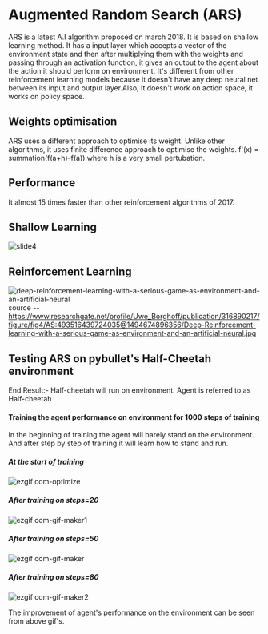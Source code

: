 # Augmented Random Search (ARS)

ARS is a latest A.I algorithm proposed on march 2018.
It is based on shallow learning method. It has a input layer which accepts a vector
of the environment state and then after multiplying them with the weights and passing through an
activation function, it gives an output to the agent about the action it should perform on environment.
It's different from other reinforcement learning models because it doesn't have any deep neural net
between its input and output layer.Also, It doesn't work on action space, it works on policy space.

## Weights optimisation
ARS uses a different approach to optimise its weight. Unlike other algorithms, it uses finite difference approach
to optimise the weights.
f'(x) = summation(f(a+h)-f(a)) where h is a very small pertubation.

## Performance
It almost 15 times faster than other reinforcement algorithms of 2017. 

## Shallow Learning
![slide4](https://user-images.githubusercontent.com/35776307/42407405-9cfdf854-81d9-11e8-9d00-1c6a99080411.png)

## Reinforcement Learning
![deep-reinforcement-learning-with-a-serious-game-as-environment-and-an-artificial-neural](https://user-images.githubusercontent.com/35776307/42407420-e8820446-81d9-11e8-83c8-f1c5226bb12a.jpg)
source -- https://www.researchgate.net/profile/Uwe_Borghoff/publication/316890217/figure/fig4/AS:493516439724035@1494674896356/Deep-Reinforcement-learning-with-a-serious-game-as-environment-and-an-artificial-neural.jpg

## Testing ARS on pybullet's Half-Cheetah environment
End Result:- Half-cheetah will run on environment.
Agent is referred to as Half-cheetah
#### Training the agent performance on environment for 1000 steps of training
In the beginning of training the agent will barely stand on the environment. And after step by step of training it will learn how to stand and run.

##### At the start of training
![ezgif com-optimize](https://user-images.githubusercontent.com/35776307/42407542-5a4d2400-81dc-11e8-9c61-c646616bf77e.gif)

##### After training on steps=20
![ezgif com-gif-maker1](https://user-images.githubusercontent.com/35776307/42407630-9c330b0e-81dd-11e8-9537-dfe42ba8b5d8.gif)

##### After training on steps=50
![ezgif com-gif-maker](https://user-images.githubusercontent.com/35776307/42407860-8cdd5c60-81e0-11e8-80cd-570b69e7e74c.gif)

##### After training on steps=80
![ezgif com-gif-maker2](https://user-images.githubusercontent.com/35776307/42407631-9c72b998-81dd-11e8-8bb5-05717dc0adb9.gif)


The improvement of agent's performance on the environment can be seen from above gif's.
